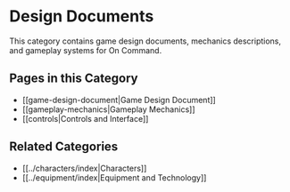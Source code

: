
# Design Documents

This category contains game design documents, mechanics descriptions, and gameplay systems for On Command.

## Pages in this Category
- [[game-design-document|Game Design Document]]
- [[gameplay-mechanics|Gameplay Mechanics]]
- [[controls|Controls and Interface]]

## Related Categories
- [[../characters/index|Characters]]
- [[../equipment/index|Equipment and Technology]]
